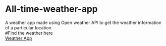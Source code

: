 # All-time-weather-app
A weather app made using Open weather API to get the weather information of a particular location.
</br>
#Find the weather here
</br>
<a href="https://meghanareddy1808.github.io/All-time-weather-app/">Weather App</a>



